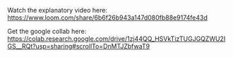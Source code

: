 Watch the explanatory video here: 
https://www.loom.com/share/6b6f26b943a147d080fb88e9174fe43d

Get the google collab here:
https://colab.research.google.com/drive/1zj44QQ_HSVkTizTUGJGQZWU2IGS__RQt?usp=sharing#scrollTo=DnMTJZbfwaT9
